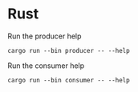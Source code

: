 # Rust

Run the producer help

`cargo run --bin producer -- --help`

Run the consumer help

`cargo run --bin consumer -- --help`

